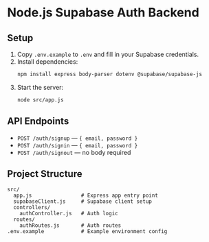 # Node.js Supabase Auth Backend

## Setup

1. Copy `.env.example` to `.env` and fill in your Supabase credentials.
2. Install dependencies:
   ```bash
   npm install express body-parser dotenv @supabase/supabase-js
   ```
3. Start the server:
   ```bash
   node src/app.js
   ```

## API Endpoints

- `POST /auth/signup` — `{ email, password }`
- `POST /auth/signin` — `{ email, password }`
- `POST /auth/signout` — no body required

## Project Structure

```
src/
  app.js                # Express app entry point
  supabaseClient.js     # Supabase client setup
  controllers/
    authController.js   # Auth logic
  routes/
    authRoutes.js       # Auth routes
.env.example            # Example environment config
```
